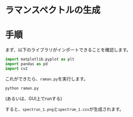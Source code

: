 
# ラマンスペクトルの生成

# 手順

まず、以下のライブラリがインポートできることを確認します。

```python
import matplotlib.pyplot as plt
import pandas as pd
import cv2
```

これができたら、`raman.py`を実行します。

```bash
python raman.py
```

(あるいは、GUI上でrunする)

すると、`spectrun_1.png`と`spectrum_1.csv`が生成されます。
